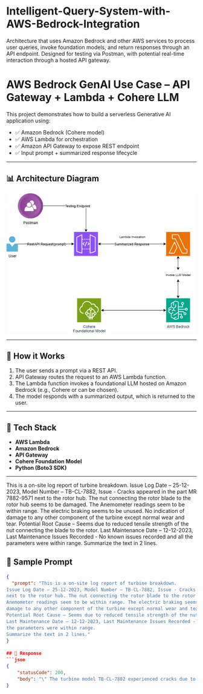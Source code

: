 # Intelligent-Query-System-with-AWS-Bedrock-Integration
Architecture that uses Amazon Bedrock and other AWS services to process user queries, invoke foundation models, and return responses through an API endpoint. Designed for testing via Postman, with potential real-time interaction through a hosted API gateway.

# AWS Bedrock GenAI Use Case – API Gateway + Lambda + Cohere LLM

This project demonstrates how to build a serverless Generative AI application using:

- ✅ Amazon Bedrock (Cohere model)
- ✅ AWS Lambda for orchestration
- ✅ Amazon API Gateway to expose REST endpoint
- ✅ Input prompt + summarized response lifecycle

---

## 📊 Architecture Diagram

![Architecture Diagram](./Architecture/Architecture_Diagram.png)

---

## 🚀 How it Works

1. The user sends a prompt via a REST API.
2. API Gateway routes the request to an AWS Lambda function.
3. The Lambda function invokes a foundational LLM hosted on Amazon Bedrock (e.g., Cohere or can be chosen).
4. The model responds with a summarized output, which is returned to the user.

---

## 🔧 Tech Stack

- **AWS Lambda**
- **Amazon Bedrock**
- **API Gateway**
- **Cohere Foundation Model**
- **Python (Boto3 SDK)**

---
This is a on-site log report of turbine breakdown.
Issue Log Date – 25-12-2023, Model Number – TB-CL-7882, Issue - Cracks appeared in the part MR 7882-9571
next to the rotor hub. The nut connecting the rotor blade to the rotor hub seems to be damaged. The
Anemometer readings seem to be within range. The electric braking seems to be unused. No indication of
damage to any other component of the turbine except normal wear and tear.
Potential Root Cause – Seems due to reduced tensile strength of the nut connecting the blade to the rotor.
Last Maintenance Date – 12-12-2023, Last Maintenance Issues Recorded - No known issues recorded and all
the parameters were within range.
Summarize the text in 2 lines.
## 🧪 Sample Prompt

```json
{
  "prompt": "This is a on-site log report of turbine breakdown.
Issue Log Date – 25-12-2023, Model Number – TB-CL-7882, Issue - Cracks appeared in the part MR 7882-9571
next to the rotor hub. The nut connecting the rotor blade to the rotor hub seems to be damaged. The
Anemometer readings seem to be within range. The electric braking seems to be unused. No indication of
damage to any other component of the turbine except normal wear and tear.
Potential Root Cause – Seems due to reduced tensile strength of the nut connecting the blade to the rotor.
Last Maintenance Date – 12-12-2023, Last Maintenance Issues Recorded - No known issues recorded and all
the parameters were within range.
Summarize the text in 2 lines."
}

## 🧪 Response
```json
{
    "statusCode": 200,
    "body": "\" The turbine model TB-CL-7882 experienced cracks due to reduced tensile strength of the nut connecting the blade, last maintenance was carried out with no issues.\""
}
